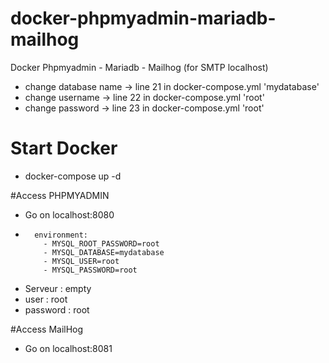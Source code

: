 # docker-phpmyadmin-mariadb-mailhog
Docker Phpmyadmin - Mariadb - Mailhog (for SMTP localhost)
  - change database name -> line 21 in docker-compose.yml 'mydatabase'
  - change username -> line 22 in docker-compose.yml 'root'
  - change password -> line 23 in docker-compose.yml 'root'

# Start Docker
  - docker-compose up -d
  
#Access PHPMYADMIN
  - Go on localhost:8080
  -       environment:
            - MYSQL_ROOT_PASSWORD=root
            - MYSQL_DATABASE=mydatabase
            - MYSQL_USER=root
            - MYSQL_PASSWORD=root
  
  - Serveur : empty
  - user : root
  - password : root
            
            
#Access MailHog
  - Go on localhost:8081